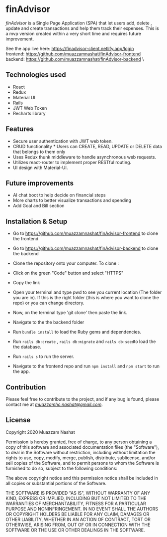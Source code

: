 # finAdvisor

_finAdvisor_ is a Single Page Application (SPA) that let users add, delete , update and create transactions and help them track their expenses. This is a mvp version created within a very short time and requires future improvement.

See the app live here: https://finadvisor-client.netlify.app/login \
frontend: https://github.com/muazzamnashat/finAdvisor-frontend \
backend: https://github.com/muazzamnashat/finAdvisor-backend \

## Technologies used

- React
- Redux
- Material UI
- Rails
- JWT Web Token
- Recharts library

## Features

- Secure user authentication with JWT web token.
- CRUD functionality \* Users can CREATE, READ, UPDATE or DELETE data that belongs to them only
- Uses Redux thunk middleware to handle asynchronous web requests.
- Utilizes react-router to implement proper RESTful routing.
- UI design with Material-UI.

## Future improvements

- AI chat boot to help decide on financial steps
- More charts to better visualize transactions and spending
- Add Goal and Bill section

## Installation & Setup

- Go to https://github.com/muazzamnashat/finAdvisor-frontend to clone the frontend
- Go to https://github.com/muazzamnashat/finAdvisor-backend to clone the backend

- Clone the repository onto your computer. To clone :
- Click on the green "Code" button and select "HTTPS"
- Copy the link
- Open your terminal and type pwd to see you current location (The folder you are in). If this is the right folder (this is where you want to clone the repo) or you can change directory.
- Now, on the terminal type 'git clone' then paste the link.
- Navigate to the the backend folder
- Run `bundle install` to load the Ruby gems and dependencies.
- Run `rails db:create` , `rails db:migrate` and `rails db:seed`to load the the database.
- Run `rails s` to run the server.
- Navigate to the frontend repo and run `npm install` and `npm start` to run the app.

## Contribution

Please feel free to contribute to the project, and if any bug is found, please contact me at *muazzamhc.nashat@gmail.com*.

## License

Copyright 2020 Muazzam Nashat

Permission is hereby granted, free of charge, to any person obtaining a copy of this software and associated documentation files (the "Software"), to deal in the Software without restriction, including without limitation the rights to use, copy, modify, merge, publish, distribute, sublicense, and/or sell copies of the Software, and to permit persons to whom the Software is furnished to do so, subject to the following conditions:

The above copyright notice and this permission notice shall be included in all copies or substantial portions of the Software.

THE SOFTWARE IS PROVIDED "AS IS", WITHOUT WARRANTY OF ANY KIND, EXPRESS OR IMPLIED, INCLUDING BUT NOT LIMITED TO THE WARRANTIES OF MERCHANTABILITY, FITNESS FOR A PARTICULAR PURPOSE AND NONINFRINGEMENT. IN NO EVENT SHALL THE AUTHORS OR COPYRIGHT HOLDERS BE LIABLE FOR ANY CLAIM, DAMAGES OR OTHER LIABILITY, WHETHER IN AN ACTION OF CONTRACT, TORT OR OTHERWISE, ARISING FROM, OUT OF OR IN CONNECTION WITH THE SOFTWARE OR THE USE OR OTHER DEALINGS IN THE SOFTWARE.
